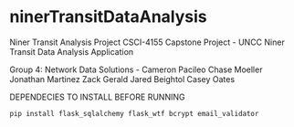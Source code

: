 # ninerTransitDataAnalysis

Niner Transit Analysis Project
CSCI-4155 Capstone Project - UNCC Niner Transit Data Analysis Application

Group 4: Network Data Solutions - Cameron Pacileo Chase Moeller Jonathan Martinez Zack Gerald Jared Beightol Casey Oates

DEPENDECIES TO INSTALL BEFORE RUNNING
``` Python
pip install flask_sqlalchemy flask_wtf bcrypt email_validator 

``` 
